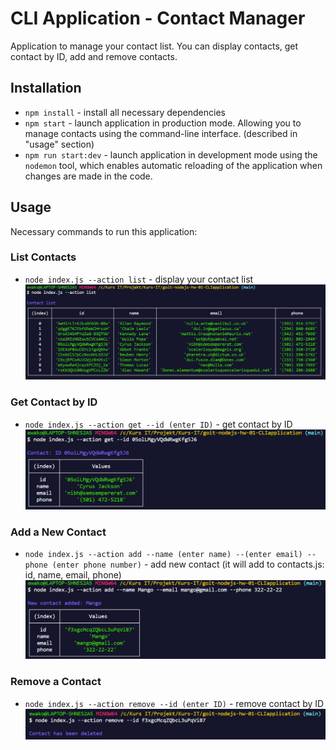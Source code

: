 # CLI Application - Contact Manager
Application to manage your contact list. You can display contacts, get contact by ID, add and remove contacts.

## Installation
- `npm install` - install all necessary dependencies
- `npm start` - launch application in production mode. Allowing you to manage contacts using the command-line interface. (described in "usage" section)
- `npm run start:dev` - launch application in development mode using the `nodemon` tool, which enables automatic reloading of the application when changes are made in the code.

## Usage
Necessary commands to run this application:

### List Contacts
- `node index.js --action list` - display your contact list
  ![List Contacts](./images/contactList.PNG)

### Get Contact by ID
- `node index.js --action get --id (enter ID)` - get contact by ID
  ![Get Contact](./images/get.PNG)

### Add a New Contact
- `node index.js --action add --name (enter name) --(enter email) --phone (enter phone number)` - add new contact (it will add to contacts.js: id, name, email, phone)
  ![Add Contact](./images/add.PNG)

### Remove a Contact
- `node index.js --action remove --id (enter ID)` - remove contact by ID
  ![Remove Contact](./images/delete.PNG)
